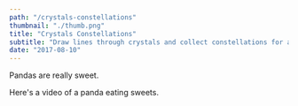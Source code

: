 ```yaml
---
path: "/crystals-constellations"
thumbnail: "./thumb.png"
title: "Crystals Constellations"
subtitle: "Draw lines through crystals and collect constellations for a cool challenge in this different kind of match 3 game!"
date: "2017-08-10"
---
```


Pandas are really sweet.

Here's a video of a panda eating sweets.
